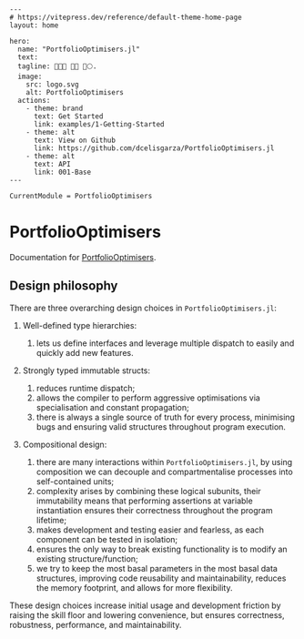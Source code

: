 ```@raw html
---
# https://vitepress.dev/reference/default-theme-home-page
layout: home

hero:
  name: "PortfolioOptimisers.jl"
  text:
  tagline: 🦍🤝💪 💎🙌 🚀🌕.
  image:
    src: logo.svg
    alt: PortfolioOptimisers
  actions:
    - theme: brand
      text: Get Started
      link: examples/1-Getting-Started
    - theme: alt
      text: View on Github
      link: https://github.com/dcelisgarza/PortfolioOptimisers.jl
    - theme: alt
      text: API
      link: 001-Base
---
```

```@meta
CurrentModule = PortfolioOptimisers
```

# PortfolioOptimisers

Documentation for [PortfolioOptimisers](https://github.com/dcelisgarza/PortfolioOptimisers.jl).

## Design philosophy

There are three overarching design choices in `PortfolioOptimisers.jl`:

 1. Well-defined type hierarchies:
    
     1. lets us define interfaces and leverage multiple dispatch to easily and quickly add new features.

 2. Strongly typed immutable structs:
    
     1. reduces runtime dispatch;
     2. allows the compiler to perform aggressive optimisations via specialisation and constant propagation;
     3. there is always a single source of truth for every process, minimising bugs and ensuring valid structures throughout program execution.
 3. Compositional design:
    
     1. there are many interactions within `PortfolioOptimisers.jl`, by using composition we can decouple and compartmentalise processes into self-contained units;
     2. complexity arises by combining these logical subunits, their immutability means that performing assertions at variable instantiation ensures their correctness throughout the program lifetime;
     3. makes development and testing easier and fearless, as each component can be tested in isolation;
     4. ensures the only way to break existing functionality is to modify an existing structure/function;
     5. we try to keep the most basal parameters in the most basal data structures, improving code reusability and maintainability, reduces the memory footprint, and allows for more flexibility.

These design choices increase initial usage and development friction by raising the skill floor and lowering convenience, but ensures correctness, robustness, performance, and maintainability.
